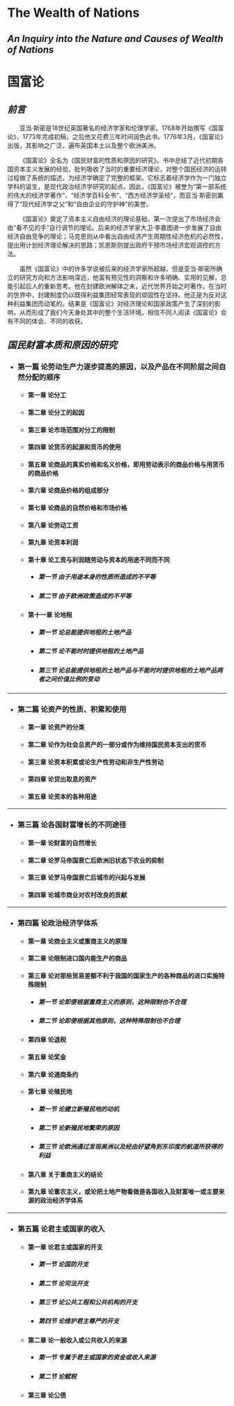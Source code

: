 # **The Wealth of Nations**
## *An Inquiry into the Nature and Causes of Wealth of Nations*
# **国富论**
## *前言*
&emsp;&emsp;亚当·斯密是18世纪英国著名的经济学家和伦理学家。1768年开始撰写《国富论》，1773年完成初稿，之后他又花费三年时间润色此书。1776年3月，《国富论》出版，其影响之广泛，遍布英国本土以及整个欧洲美洲。

&emsp;&emsp;《国富论》全名为《国民财富的性质和原因的研究》。书中总结了近代初期各国资本主义发展的经验，批判吸收了当时的重要经济理论，对整个国民经济的运转过程做了系统的描述，为经济学确定了完整的框架。它标志着经济学作为一门独立学科的诞生，是现代政治经济学研究的起点。因此，《国富论》被誉为“第一部系统的伟大的经济学著作”、“经济学百科全书”、“西方经济学圣经”，而亚当·斯密则赢得了“现代经济学之父”和“自由企业的守护神”的美誉。

&emsp;&emsp;《国富论》奠定了资本主义自由经济的理论基础，第一次提出了市场经济会由“看不见的手”自行调节的理论。后来的经济学家大卫·李嘉图进一步发展了自由经济自由竞争的理论；马克思则从中看出自由经济产生周期性经济危机的必然性，提出用计划经济理论解决的思路；凯恩斯则提出政府干预市场经济宏观调控的方法。

&emsp;&emsp;虽然《国富论》中的许多学说被后来的经济学家所超越，但是亚当·斯密所确立的研究方向和方法影响深远，他富有预见性的洞察和许多明确、实用的见解，总能引起后人的重新思考。他在封建欧洲解体之末，近代世界开始之时著作。在当时的世界中，封建制度仍以既得利益集团经常表现的顽固性在坚持。他正是为反对这种利益集团而动笔的。结果是《国富论》对经济理论和国家政策产生了深刻的影响，从而形成了我们今天身处其中的整个生活环境。相信不同人阅读《国富论》会有不同的体会、不同的收获。
## *国民财富本质和原因的研究*
* ### **第一篇** 论劳动生产力逐步提高的原因，以及产品在不同阶层之间自然分配的顺序
    - #### **第一章** 论分工
    - #### **第二章** 论分工的起因
    - #### **第三章** 论市场范围对分工的限制
    - #### **第四章** 论货币的起源和货币的使用
    - #### **第五章** 论商品的真实价格和名义价格，即用劳动表示的商品价格与用货币的商品价格
    - #### **第六章** 论商品价格的组成部分
    - #### **第七章** 论商品的自然价格和市场价格
    - #### **第八章** 论劳动工资
    - #### **第九章** 论资本利润
    - #### **第十章** 论工资与利润随劳动与资本的用途不同而不同
        - ##### **第一节** 由于用途本身的性质所造成的不平等
        - ##### **第二节** 由于欧洲政策造成的不平等
    - #### **第十一章** 论地租
        - ##### **第一节** 论总能提供地租的土地产品
        - ##### **第二节** 论不能时时提供地租的土地产品
        - ##### **第三节** 论总能提供地租的土地产品与不能时时提供地租的土地产品两者之间价值比例的变动
****
* ### **第二篇** 论资产的性质、积累和使用
    - #### **第一章** 论资产的分类
    - #### **第二章** 论作为社会总资产的一部分或作为维持国民资本支出的货币
    - #### **第三章** 论资本积累或论生产性劳动和非生产性劳动
    - #### **第四章** 论贷出取息的资产
    - #### **第五章** 论资本的各种用途
****
* ### **第三篇** 论各国财富增长的不同途径
    - #### **第一章** 论财富的自然增长
    - #### **第二章** 论罗马帝国衰亡后欧洲旧状态下农业的抑制
    - #### **第三章** 论罗马帝国衰亡后城市的兴起与发展
    - #### **第四章** 论城市商业对农村改良的贡献
****
* ### **第四篇** 论政治经济学体系
    - #### **第一章** 论商业主义或重商主义的原理
    - #### **第二章** 论限制进口国内能生产的商品
    - #### **第三章** 论对那些贸易差额不利于我国的国家生产的各种商品的进口实施特殊限制
        - ##### **第一节** 论即便根据重商主义的原则，这种限制也不合理
        - ##### **第二节** 论即便根据其他原则，这种特殊限制也不合理
    - #### **第四章** 论退税
    - #### **第五章** 论奖金
    - #### **第六章** 论通商条约
    - #### **第七章** 论殖民地
        - ##### **第一节** 论建立新殖民地的动机
        - ##### **第二节** 论新殖民地繁荣的原因
        - ##### **第三节** 论欧洲通过发现美洲以及经由好望角到东印度的航道所获得的利益
    - #### **第八章** 关于重商主义的结论
    - #### **第九章** 论重农主义，或论把土地产物看做是各国收入及财富唯一或主要来源的政治经济学体系
****
* ### **第五篇** 论君主或国家的收入
    - #### **第一章** 论君主或国家的开支
        - ##### **第一节** 论国防开支
        - ##### **第二节** 论司法开支
        - ##### **第三节** 论公共工程和公共机构的开支
        - ##### **第四节** 论维护君主尊严的开支
    - #### **第二章** 论一般收入或公共收入的来源
        - ##### **第一节** 专属于君主或国家的资金或收入来源
        - ##### **第二节** 论赋税
    - #### **第三章** 论公债




